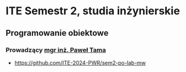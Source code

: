 # ITE Semestr 2, studia inżynierskie

## Programowanie obiektowe
### Prowadzący [mgr inż. Paweł Tama](https://www.kssk.pwr.edu.pl/users/tama)
- https://github.com/ITE-2024-PWR/sem2-po-lab-mw
